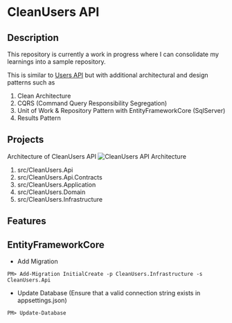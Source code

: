 # CleanUsers API

## Description

This repository is currently a work in progress where I can consolidate my learnings into a sample repository.

This is similar to [Users API](https://github.com/darrenleeyx/Users) but with additional architectural and design patterns such as
1. Clean Architecture
2. CQRS (Command Query Responsibility Segregation)
3. Unit of Work & Repository Pattern with EntityFrameworkCore (SqlServer)
4. Results Pattern

## Projects
Architecture of CleanUsers API
![CleanUsers API Architecture](https://github.com/darrenleeyx/CleanUsers/assets/59044608/6d3bf2a2-9442-4ff1-ac5e-7eb5b1d3c64a)

1. src/CleanUsers.Api
2. src/CleanUsers.Api.Contracts
3. src/CleanUsers.Application
4. src/CleanUsers.Domain
5. src/CleanUsers.Infrastructure

## Features



## EntityFrameworkCore

* Add Migration
```console
PM> Add-Migration InitialCreate -p CleanUsers.Infrastructure -s CleanUsers.Api
```

* Update Database (Ensure that a valid connection string exists in appsettings.json)
```console
PM> Update-Database
```
